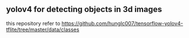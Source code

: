 ## yolov4 for detecting objects in 3d images
this repository refer to https://github.com/hunglc007/tensorflow-yolov4-tflite/tree/master/data/classes

